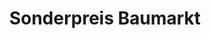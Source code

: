 ---
title: "Sonderpreis Baumarkt"
url: /immenstadt-im-allgaeu/sonderpreis-baumarkt/
shop: Baumarkt
---